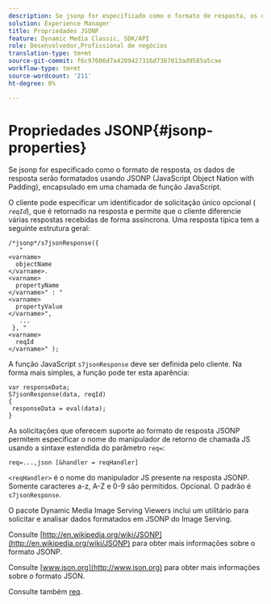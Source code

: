 ```yaml
---
description: Se jsonp for especificado como o formato de resposta, os dados de resposta serão formatados usando JSONP (JavaScript Object Nation with Padding), encapsulado em uma chamada de função JavaScript.
solution: Experience Manager
title: Propriedades JSONP
feature: Dynamic Media Classic, SDK/API
role: Desenvolvedor,Profissional de negócios
translation-type: tm+mt
source-git-commit: f6c97606d7a4209427316d7367013ad9585a5cae
workflow-type: tm+mt
source-wordcount: '211'
ht-degree: 0%

---
```



# Propriedades JSONP{#jsonp-properties}

Se jsonp for especificado como o formato de resposta, os dados de resposta serão formatados usando JSONP (JavaScript Object Nation with Padding), encapsulado em uma chamada de função JavaScript.

O cliente pode especificar um identificador de solicitação único opcional ( *`reqId`*), que é retornado na resposta e permite que o cliente diferencie várias respostas recebidas de forma assíncrona. Uma resposta típica tem a seguinte estrutura geral:

```
/*jsonp*/s7jsonResponse({ 
   " 
<varname>
  objectName 
</varname>. 
<varname>
  propertyName 
</varname>" : " 
<varname>
  propertyValue 
</varname>", 
   ... 
 }, " 
<varname>
  reqId 
</varname>" );
```

A função JavaScript `s7jsonResponse` deve ser definida pelo cliente. Na forma mais simples, a função pode ter esta aparência:

```
var responseData; 
S7jsonResponse(data, reqId) 
{ 
 responseData = eval(data); 
}
```

As solicitações que oferecem suporte ao formato de resposta JSONP permitem especificar o nome do manipulador de retorno de chamada JS usando a sintaxe estendida do parâmetro `req=`:

`req=...,json [&handler = reqHandler]`

`<reqHandler>` é o nome do manipulador JS presente na resposta JSONP. Somente caracteres a-z, A-Z e 0-9 são permitidos. Opcional. O padrão é `s7jsonResponse`.

O pacote Dynamic Media Image Serving Viewers inclui um utilitário para solicitar e analisar dados formatados em JSONP do Image Serving.

Consulte [http://en.wikipedia.org/wiki/JSONP](http://en.wikipedia.org/wiki/JSONP) para obter mais informações sobre o formato JSONP.

Consulte [www.json.org](http://www.json.org) para obter mais informações sobre o formato JSON.

Consulte também [req](../../../../../../is-api/http-ref/image-serving-api-ref/c-http-protocol-reference/c-command-reference/r-req/r-req.md#reference-907cdb4a97034db7ad94695f25552e76).
